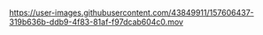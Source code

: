 
https://user-images.githubusercontent.com/43849911/157606437-319b636b-ddb9-4f83-81af-f97dcab604c0.mov
